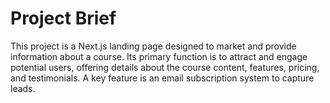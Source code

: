 # Project Brief

This project is a Next.js landing page designed to market and provide information about a course. Its primary function is to attract and engage potential users, offering details about the course content, features, pricing, and testimonials. A key feature is an email subscription system to capture leads.